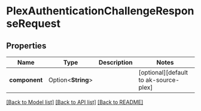 # PlexAuthenticationChallengeResponseRequest

## Properties

Name | Type | Description | Notes
------------ | ------------- | ------------- | -------------
**component** | Option<**String**> |  | [optional][default to ak-source-plex]

[[Back to Model list]](../README.md#documentation-for-models) [[Back to API list]](../README.md#documentation-for-api-endpoints) [[Back to README]](../README.md)


